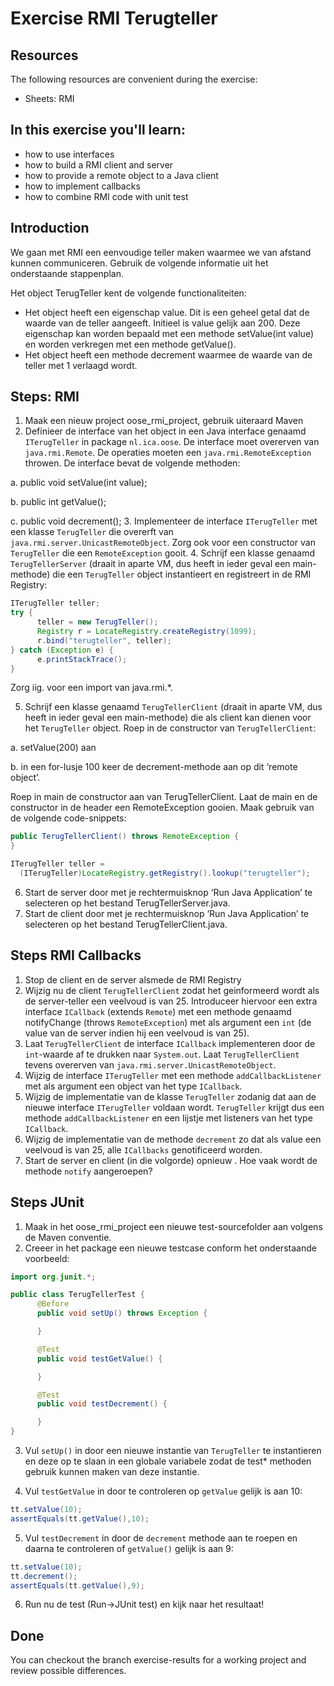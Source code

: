 Exercise RMI Terugteller
=========================
Resources
-------------
The following resources are convenient during the exercise:

* Sheets: RMI

In this exercise you'll learn:
------------------------------
* how to use interfaces
* how to build a RMI client and server
* how to provide a remote object to a Java client
* how to implement callbacks
* how to combine RMI code with unit test

Introduction
------------
We gaan met RMI een eenvoudige teller maken waarmee we van afstand kunnen communiceren. Gebruik de volgende informatie uit het onderstaande stappenplan.

Het object TerugTeller kent de volgende functionaliteiten:
* Het object heeft een eigenschap value. Dit is een geheel getal dat de waarde van de teller aangeeft. Initieel is value gelijk aan 200. Deze eigenschap kan worden bepaald met een methode setValue(int value) en worden verkregen met een methode getValue().
* Het object heeft een methode decrement waarmee de waarde van de teller met 1 verlaagd wordt.  


Steps: RMI
----------
1. Maak een nieuw project oose_rmi_project, gebruik uiteraard Maven
2.	Definieer de interface van het object in een Java interface genaamd ```ITerugTeller``` in package ```nl.ica.oose```. De interface moet overerven van ```java.rmi.Remote```. De operaties moeten een ```java.rmi.RemoteException``` throwen. De interface bevat de volgende methoden:

  a. public void setValue(int value);

  b.	public int getValue();

  c.	public void decrement();
3.	Implementeer de interface ```ITerugTeller``` met een klasse ```TerugTeller``` die overerft van ```java.rmi.server.UnicastRemoteObject```. Zorg ook voor een constructor van ```TerugTeller``` die een ```RemoteException``` gooit.
4.	Schrijf een klasse genaamd ```TerugTellerServer``` (draait in aparte VM, dus heeft in ieder geval een main-methode) die een ```TerugTeller``` object instantieert en registreert in de RMI Registry:

  ```java
  ITerugTeller teller;
  try {
        teller = new TerugTeller();
        Registry r = LocateRegistry.createRegistry(1099);
        r.bind("terugteller", teller);
  } catch (Exception e) {
	    e.printStackTrace();
  }
  ```
  Zorg iig. voor een import van java.rmi.*.

5. Schrijf een klasse genaamd ```TerugTellerClient``` (draait in aparte VM, dus heeft in ieder geval een main-methode) die als client kan dienen voor het ```TerugTeller``` object. Roep in de constructor van ```TerugTellerClient```:

  a.	setValue(200) aan

  b.	in een for-lusje 100 keer de decrement-methode aan op dit ‘remote object’.

  Roep in main de constructor aan van TerugTellerClient. Laat de main en de constructor in de header een RemoteException gooien. Maak gebruik van de volgende code-snippets:

  ```java
  public TerugTellerClient() throws RemoteException {
  }

  ```

  ```java
  ITerugTeller teller =
    (ITerugTeller)LocateRegistry.getRegistry().lookup("terugteller");

  ```

6.	Start de server door met je rechtermuisknop ‘Run Java Application’ te selecteren op het bestand TerugTellerServer.java.
7.	Start de client door met je rechtermuisknop ‘Run Java Application’ te selecteren op het bestand TerugTellerClient.java.

Steps RMI Callbacks
-------------------
1.	Stop de client en de server alsmede de RMI Registry
2.	Wijzig nu de client ```TerugTellerClient``` zodat het geinformeerd wordt als de server-teller een veelvoud is van 25. Introduceer hiervoor een extra interface ```ICallback``` (extends ```Remote```) met een methode genaamd notifyChange (throws ```RemoteException```) met als argument een ```int``` (de value van de server indien hij een veelvoud is van 25).
3.	Laat ```TerugTellerClient``` de interface ```ICallback``` implementeren door de ```int```-waarde af te drukken naar ```System.out```. Laat ```TerugTellerClient``` tevens overerven van ```java.rmi.server.UnicastRemoteObject```.
4.	Wijzig de interface ```ITerugTeller``` met een methode ```addCallbackListener``` met als argument een object van het type ```ICallback```.
5.	Wijzig de implementatie van de klasse ```TerugTeller``` zodanig dat aan de nieuwe interface ```ITerugTeller``` voldaan wordt. ```TerugTeller``` krijgt dus een methode ```addCallbackListener``` en een lijstje met listeners van het type ```ICallback```.
6.	Wijzig de implementatie van de methode ```decrement``` zo dat als value een veelvoud is van 25, alle ```ICallbacks``` genotificeerd worden.
7.	Start de server en client (in die volgorde) opnieuw . Hoe vaak wordt de methode ```notify``` aangeroepen?

Steps JUnit
-----------
1.	Maak in het oose_rmi_project een nieuwe test-sourcefolder aan volgens de Maven conventie.
2.	Creeer in het package een nieuwe testcase conform het onderstaande voorbeeld:

  ```java
  import org.junit.*;

  public class TerugTellerTest {
    	@Before
    	public void setUp() throws Exception {

    	}

    	@Test
    	public void testGetValue() {

        }

    	@Test
    	public void testDecrement() {

        }
  }
  ```

3. Vul ```setUp()``` in door een nieuwe instantie van ```TerugTeller``` te instantieren en deze op te slaan in een globale variabele zodat de test* methoden gebruik kunnen maken van deze instantie.

4. Vul ```testGetValue``` in door te controleren op ```getValue``` gelijk is aan 10:

  ```java
  tt.setValue(10);
  assertEquals(tt.getValue(),10);
  ```
5. Vul ```testDecrement``` in door de ```decrement``` methode aan te roepen en daarna te controleren of ```getValue()``` gelijk is aan 9:

  ```java
  tt.setValue(10);
  tt.decrement();
  assertEquals(tt.getValue(),9);
  ```
6. Run nu de test (Run->JUnit test) en kijk naar het resultaat!


Done
----
You can checkout the branch exercise-results for a working project and review possible differences.
